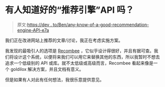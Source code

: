 # 有人知道好的“推荐引擎”API 吗？

> 原文:[https://dev . to/Ben/any-know-of-a-good-recommendation-engine-API-e7a](https://dev.to/ben/anybody-know-of-a-good-recommendation-engine-api-e7a)

我们正在改进网站上推荐的文章/讨论，我正在考虑实施方案。

我发现的最吸引人的选项是 [Recombee](https://www.recombee.com/) ，它似乎设计得很好，并且有据可查。我们将设计这个系统，以便将来我们可以用它来替换其他的东西，所以我暂时不想去追求一个低级别的 API 或库。就不太低级或高级而言，Recombee 看起来像是一个 goldilox 解决方案，并且文档有意义。

但是如果有人对此有任何想法，我很乐意提供意见。